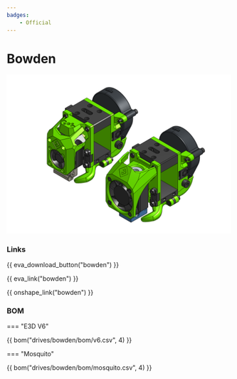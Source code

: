 ```yaml
---
badges:
    - Official
---
```

# Bowden

![preview](assets/__ALL__.png)

### Links

{{ eva_download_button("bowden") }}

{{ eva_link("bowden") }}

{{ onshape_link("bowden") }}

### BOM

=== "E3D V6"

{{ bom("drives/bowden/bom/v6.csv", 4) }}

=== "Mosquito"

{{ bom("drives/bowden/bom/mosquito.csv", 4) }}
